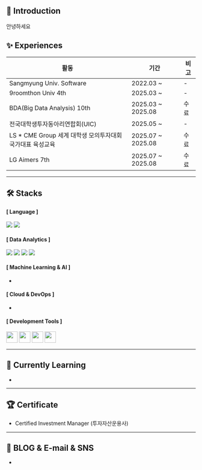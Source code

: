 ## 👋 Introduction
안녕하세요

## ✨ Experiences
|활동|기간|비고|
|---|---|---|
|Sangmyung Univ. Software|2022.03 ~ |-|
|9roomthon Univ 4th|2025.03 ~ |-|
|BDA(Big Data Analysis) 10th|2025.03 ~ 2025.08|수료|
|전국대학생투자동아리연합회(UIC)|2025.05 ~ |-|
|LS * CME Group 세계 대학생 모의투자대회 국가대표 육성교육|2025.07 ~ 2025.08|수료|
|LG Aimers 7th|2025.07 ~ 2025.08|수료|


---

## 🛠️ Stacks
#### [ Language ]
<img src="https://img.shields.io/badge/Python-3776AB?style=flat-square&logo=Python&logoColor=white"/> <img src="https://img.shields.io/badge/SQL-4479A1?style=flat-square&logo=MySQL&logoColor=white"/>

#### [ Data Analytics ]
<img src="https://img.shields.io/badge/Pandas-150458?style=flat-square&logo=pandas&logoColor=white"/> <img src="https://img.shields.io/badge/NumPy-013243?style=flat-square&logo=NumPy&logoColor=white"/> <img src="https://img.shields.io/badge/Matplotlib-11557C?style=flat-square&logo=&logoColor=white"/> <img src="https://img.shields.io/badge/Seaborn-3776AB?style=flat-square&logo=&logoColor=white"/>

#### [ Machine Learning & AI ]
 -
#### [ Cloud & DevOps ]
 -

#### [ Development Tools ]
  <img src="https://img.shields.io/badge/Jupyter-F37626?style=flat&logo=Jupyter&logoColor=white" height="30"/> <img src="https://img.shields.io/badge/Google_Colab-F9AB00?style=flat&logo=GoogleColab&logoColor=white" height="30"/> <img src="https://img.shields.io/badge/VS_Code-007ACC?style=flat&logo=VisualStudioCode&logoColor=white" height="30"/> <img src="https://img.shields.io/badge/PyCharm-000000?style=flat&logo=PyCharm&logoColor=white" height="30"/>
  
---

## 🌴 Currently Learning
 -
---

## 🏆 Certificate
 - Certified Investment Manager (투자자산운용사)

---

## 💌 BLOG & E-mail & SNS 
 -
 
